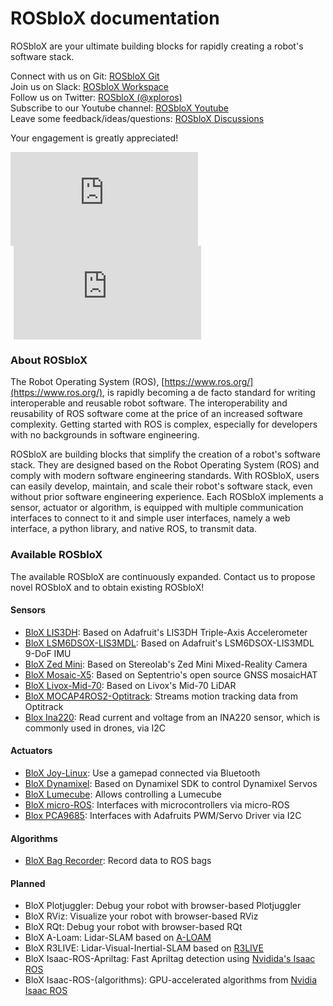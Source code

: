 # ROSbloX documentation

ROSbloX are your ultimate building blocks for rapidly creating a robot's software stack.

Connect with us on Git: [ROSbloX Git](https://github.com/rosblox)  
Join us on Slack: [ROSbloX Workspace](https://join.slack.com/t/rosblox/shared_invite/zt-1c6ifc24n-OswQtNwORkq588QPNZ2KoA)  
Follow us on Twitter: [ROSbloX (@xploros)](https://twitter.com/xploros)  
Subscribe to our Youtube channel: [ROSbloX Youtube](https://www.youtube.com/channel/UC8t8kygP_QODOw7MCxGZJVg)  
Leave some feedback/ideas/questions: [ROSbloX Discussions](https://github.com/orgs/rosblox/discussions)  

Your engagement is greatly appreciated!

<div class="iframes-container">
    <iframe style="padding-right:1%;" src="https://www.youtube.com/embed/bdczK-xmrPQ" title="ROSbloX: Innovating Robot Software Development - The Concept" frameborder="0" allow="accelerometer; autoplay; clipboard-write; encrypted-media; gyroscope; picture-in-picture; web-share" allowfullscreen>
    </iframe>
    <iframe style="padding-left:1%;" src="https://www.youtube.com/embed/-He6dyaXMyQ" title="ROSbloX: Interfaces for Seamless Robot Development" frameborder="0" allow="accelerometer; autoplay; clipboard-write; encrypted-media; gyroscope; picture-in-picture; web-share" allowfullscreen>
    </iframe>
</div>


### About ROSbloX

The Robot Operating System (ROS), [https://www.ros.org/](https://www.ros.org/), is rapidly becoming a de facto standard for writing interoperable and reusable robot software. The interoperability and reusability of ROS software come at the price of an increased software complexity. Getting started with ROS is complex, especially for developers with no backgrounds in software engineering.  

ROSbloX are building blocks that simplify the creation of a robot's software stack. They are designed based on the Robot Operating System (ROS) and comply with modern software engineering standards. With ROSbloX, users can easily develop, maintain, and scale their robot's software stack, even without prior software engineering experience. Each ROSbloX implements a sensor, actuator or algorithm, is equipped with multiple communication interfaces to connect to it and simple user interfaces, namely a web interface, a python library, and native ROS, to transmit data.  


### Available ROSbloX

The available ROSbloX are continuously expanded. Contact us to propose novel ROSbloX and to obtain existing ROSbloX! 
  

#### Sensors

- [BloX LIS3DH](https://github.com/rosblox/blox-lis3dh): Based on Adafruit's LIS3DH Triple-Axis Accelerometer
- [BloX LSM6DSOX-LIS3MDL](https://github.com/rosblox/blox-lsm6dsox-lis3mdl): Based on Adafruit's LSM6DSOX-LIS3MDL 9-DoF IMU
- [BloX Zed Mini](https://github.com/rosblox/blox-zed-mini): Based on Stereolab's Zed Mini Mixed-Reality Camera
- [BloX Mosaic-X5](https://github.com/rosblox/blox-mosaic-x5): Based on Septentrio's open source GNSS mosaicHAT
- [BloX Livox-Mid-70](https://github.com/rosblox/blox-livox-ros2-driver): Based on Livox's Mid-70 LiDAR
- [BloX MOCAP4ROS2-Optitrack](https://github.com/rosblox/blox-mocap4ros2-optitrack): Streams motion tracking data from Optitrack
- [Blox Ina220](https://github.com/rosblox/blox-ina220): Read current and voltage from an INA220 sensor, which is commonly used in drones, via I2C

#### Actuators

- [BloX Joy-Linux](https://github.com/rosblox/blox-joy-linux): Use a gamepad connected via Bluetooth
- [BloX Dynamixel](https://github.com/rosblox/blox-dynamixel): Based on Dynamixel SDK to control Dynamixel Servos
- [BloX Lumecube](https://github.com/rosblox/blox-lumecube): Allows controlling a Lumecube
- [BloX micro-ROS](https://github.com/rosblox/blox-micro-ros): Interfaces with microcontrollers via micro-ROS
- [Blox PCA9685](https://github.com/rosblox/blox-pca9685): Interfaces with Adafruits PWM/Servo Driver via I2C

#### Algorithms

- [BloX Bag Recorder](https://github.com/rosblox/blox-bag-recorder): Record data to ROS bags


#### Planned

- BloX Plotjuggler: Debug your robot with browser-based Plotjuggler
- BloX RViz: Visualize your robot with browser-based RViz
- BloX RQt: Debug your robot with browser-based RQt
- BloX A-Loam: Lidar-SLAM based on [A-LOAM](https://github.com/HKUST-Aerial-Robotics/A-LOAM)
- BloX R3LIVE: Lidar-Visual-Inertial-SLAM based on [R3LIVE](https://github.com/hku-mars/r3live)
- BloX Isaac-ROS-Apriltag: Fast Apriltag detection using [Nvidida's Isaac ROS](https://github.com/NVIDIA-ISAAC-ROS/isaac_ros_apriltag)
- BloX Isaac-ROS-(algorithms): GPU-accelerated algorithms from [Nvidia Isaac ROS](https://github.com/NVIDIA-ISAAC-ROS) 




